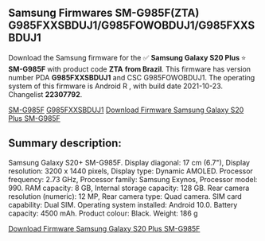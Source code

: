 <h2>Samsung Firmwares SM-G985F(ZTA) G985FXXSBDUJ1/G985FOWOBDUJ1/G985FXXSBDUJ1</h2>
Download the Samsung firmware for the ✅ <strong>Samsung Galaxy S20 Plus </strong> ⭐ <strong>SM-G985F</strong> with product code <strong>ZTA</strong> <strong> from Brazil</strong>. This firmware has version number PDA <strong>G985FXXSBDUJ1</strong> and CSC G985FOWOBDUJ1. The operating system of this firmware is Android R , with build date 2021-10-23. Changelist <strong>22307792</strong>.


[SM-G985F](https://samfirm.shop/samsung/model/SM-G985F)
[G985FXXSBDUJ1](https://samfirm.shop/samsung/pda/G985FXXSBDUJ1)
[Download Firmware Samsung Galaxy S20 Plus SM-G985F](https://samfirm.shop/samsung/firmware/467611)
<h2>Summary description:</h2>
<p>Samsung Galaxy S20+ SM-G985F. Display diagonal: 17 cm (6.7"), Display resolution: 3200 x 1440 pixels, Display type: Dynamic AMOLED. Processor frequency: 2.73 GHz, Processor family: Samsung Exynos, Processor model: 990. RAM capacity: 8 GB, Internal storage capacity: 128 GB. Rear camera resolution (numeric): 12 MP, Rear camera type: Quad camera. SIM card capability: Dual SIM. Operating system installed: Android 10.0. Battery capacity: 4500 mAh. Product colour: Black. Weight: 186 g</p>


[Download Firmware Samsung Galaxy S20 Plus SM-G985F](https://samfirm.shop/samsung/firmware/467611)

